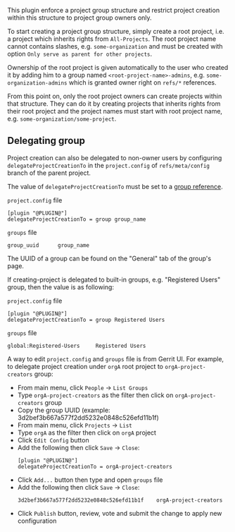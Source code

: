 This plugin enforce a project group structure and restrict project creation
within this structure to project group owners only.

To start creating a project group structure, simply create a root project, i.e.
a project which inherits rights from `All-Projects`. The root project name
cannot contains slashes, e.g. `some-organization` and must be created with
option `Only serve as parent for other projects`.

Ownership of the root project is given automatically to the user who created it
by adding him to a group named `<root-project-name>-admins`, e.g.
`some-organization-admins` which is granted owner right on `refs/*` references.

From this point on, only the root project owners can create projects within that
structure. They can do it by creating projects that inherits rights from their
root project and the project names must start with root project name, e.g.
`some-organization/some-project`.

Delegating group
----------------
Project creation can also be delegated to non-owner users by configuring
`delegateProjectCreationTo` in the `project.config` of
`refs/meta/config` branch of the parent project.

The value of `delegateProjectCreationTo` must be set to a
[group reference](@URL@Documentation/dev-plugins.html#configuring-groups).

`project.config` file
```
[plugin "@PLUGIN@"]
delegateProjectCreationTo = group group_name
```

`groups` file
```
group_uuid		group_name
```

The UUID of a group can be found on the "General" tab of the group's page.

If creating-project is delegated to built-in groups, e.g. "Registered Users"
group, then the value is as following:

`project.config` file
```
[plugin "@PLUGIN@"]
delegateProjectCreationTo = group Registered Users
```

`groups` file
```
global:Registered-Users		Registered Users
```

A way to edit `project.config` and `groups` file is from Gerrit UI.
For example, to delegate project creation under `orgA` root project to
`orgA-project-creators` group:

- From main menu, click `People` -> `List Groups`
- Type `orgA-project-creators` as the filter then click on
`orgA-project-creators` group
- Copy the group UUID (example: 3d2bef3b667a577f2dd5232e0848c526efd11b1f)
- From main menu, click `Projects` -> `List`
- Type `orgA` as the filter then click on `orgA` project
- Click `Edit Config` button
- Add the following then click `Save` -> `Close`:
	```
	[plugin "@PLUGIN@"]
	delegateProjectCreationTo = orgA-project-creators
	```
- Click `Add...` button then type and open `groups` file
- Add the following then click `Save` -> `Close`:
	```
	3d2bef3b667a577f2dd5232e0848c526efd11b1f	orgA-project-creators
	```
- Click `Publish` button, review, vote and submit the change to apply new
configuration
